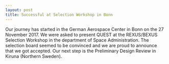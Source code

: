 ```yaml
---
layout: post
title: Successful at Selection Workshop in Bonn
---
```


Our journey has started in the German Aerospace Center in Bonn on the 27 November 2017.  We were asked to present QUEST at the REXUS/BEXUS Selection Workshop in the department of Space Administration. The selection board seemed to be convinced and we are proud to announce that we got accepted. Our next step is the Preliminary Design Review in Kiruna (Northern Sweden).
